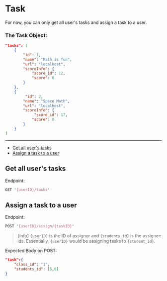 # Task  
For now, you can only get all user's tasks and assign a task to a user.
<br/>
### The Task Object:
```JSON
"tasks": [
    {
        "id": 1,
        "name": "Math is fun",
        "url": "localhost",
        "scoreInfo": {
            "score_id": 12,
            "score": 0
        }
    },
    {
         "id": 2,
        "name": "Space Math",
        "url": "localhost",
        "scoreInfo": {
             "score_id": 17,
            "score": 0
        }
    }
]

```  

---

- [Get all user's tasks](/{{route}}/{{version}}/task#section-1)
- [Assign a task to a user](/{{route}}/{{version}}/task#section-2)

<a id="section-1"></a>
## Get all user's tasks
Endpoint:
```perl
GET '{userID}/tasks'
```

<a id="section-2"></a>
## Assign a task to a user
Endpoint:
```perl
POST '{userID}/assign/{taskID}'
```

> {info} `{userID}` is the ID of assignor and `{students_id}` is the assignee ids. Essentially, `{userID}` would be assigning tasks to `{student_id}`.

Expected Body on POST:
```JSON
"task":{
	"class_id": "1",
	"students_id": [5,6]
}
```

